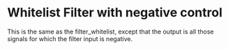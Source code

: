 # Whitelist Filter with negative control

This is the same as the filter_whitelist, except that the output is all those
signals for which the filter input is negative.
